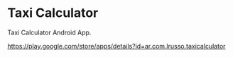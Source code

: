 # Taxi Calculator

Taxi Calculator Android App.

https://play.google.com/store/apps/details?id=ar.com.lrusso.taxicalculator
